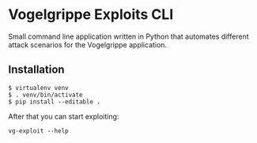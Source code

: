 # Vogelgrippe Exploits CLI

Small command line application written in Python that 
automates different attack scenarios for the Vogelgrippe application.

## Installation

```
$ virtualenv venv
$ . venv/bin/activate
$ pip install --editable .
```

After that you can start exploiting: 
```
vg-exploit --help
```
